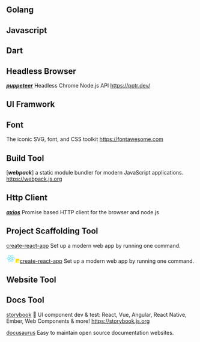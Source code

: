 

## Golang

## Javascript

## Dart




## Headless Browser

[***puppeteer***](https://pptr.dev/) Headless Chrome Node.js API https://pptr.dev/

## UI Framwork


## Font

The iconic SVG, font, and CSS toolkit https://fontawesome.com

## Build Tool

[***webpack***] a static module bundler for modern JavaScript applications. https://webpack.js.org

## Http Client

<javascript> [***axios***](https://github.com/axios/axios) Promise based HTTP client for the browser and node.js

## Project Scaffolding Tool

<react><javascript>[create-react-app](https://create-react-app.dev) Set up a modern web app by running one command.

![](./assets/icons/React.png)<img src="./assets/icons/Javascript.png" style="zoom:50%;" /><javascript>[create-react-app](https://create-react-app.dev) Set up a modern web app by running one command.


## Website Tool

## Docs Tool

[storybook](https://storybook.js.org/) 📓 UI component dev & test: React, Vue, Angular, React Native, Ember, Web Components & more! https://storybook.js.org

[docusaurus](https://docusaurus.io) Easy to maintain open source documentation websites.